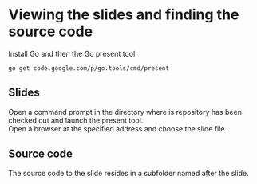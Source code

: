 # Viewing the slides and finding the source code #

Install Go and then the Go present tool:    

    go get code.google.com/p/go.tools/cmd/present
    
## Slides ##

Open a command prompt in the directory where is repository has been checked out and launch the present tool.  
Open a browser at the specified address and choose the slide file. 

## Source code ##

The source code to the slide resides in a subfolder named after the slide.
